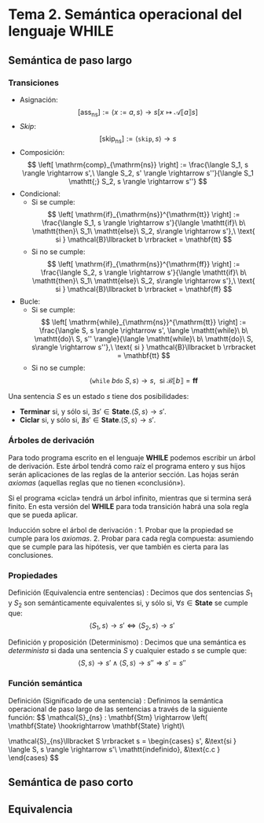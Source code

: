 # Tema 2. Semántica operacional del lenguaje WHILE
## Semántica de paso largo
### Transiciones
- Asignación:
$$
\left[ \mathrm{ass}_{\mathrm{ns}} \right] := \langle x := a, s \rangle
\rightarrow s \left[ x \mapsto \mathcal{A}\llbracket a \rrbracket s \right]
$$
- *Skip*:
$$
\left[ \mathrm{skip}_{\mathrm{ns}} \right] := \langle \mathtt{skip}, s \rangle \rightarrow s 
$$
- Composición:
$$
\left[ \mathrm{comp}_{\mathrm{ns}} \right] := \frac{\langle S_1, s \rangle
\rightarrow s',\ \langle S_2, s' \rangle \rightarrow s''}{\langle S_1 \mathtt{;}
S_2, s \rangle \rightarrow s''}
$$
- Condicional:
    - Si se cumple:
    $$
    \left[ \mathrm{if}_{\mathrm{ns}}^{\mathrm{tt}} \right] := \frac{\langle S_1, s \rangle
    \rightarrow s'}{\langle \mathtt{if}\ b\ \mathtt{then}\ S_1\ \mathtt{else}\ S_2,
    s\rangle \rightarrow s'},\ \text{ si } \mathcal{B}\llbracket b \rrbracket =
    \mathbf{tt}
    $$
    - Si no se cumple:
    $$
    \left[ \mathrm{if}_{\mathrm{ns}}^{\mathrm{ff}} \right] := \frac{\langle S_2, s \rangle
    \rightarrow s'}{\langle \mathtt{if}\ b\ \mathtt{then}\ S_1\ \mathtt{else}\ S_2,
    s\rangle \rightarrow s'},\ \text{ si } \mathcal{B}\llbracket b \rrbracket =
    \mathbf{ff}
    $$
- Bucle:
    - Si se cumple:
    $$
    \left[ \mathrm{while}_{\mathrm{ns}}^{\mathrm{tt}} \right] := \frac{\langle
    S, s \rangle \rightarrow s', \langle \mathtt{while}\ b\ \mathtt{do}\ S, s''
    \rangle}{\langle \mathtt{while}\ b\ \mathtt{do}\ S, s\rangle \rightarrow
    s''},\ \text{ si } \mathcal{B}\llbracket b \rrbracket = \mathbf{tt}
    $$
    - Si no se cumple:
    $$
    \langle \mathtt{while}\ b \mathtt{do}\ S, s \rangle \rightarrow s,\ \text{
    si } \mathcal{B}\llbracket b \rrbracket = \mathbf{ff}
    $$

Una sentencia $S$ es un estado $s$ tiene dos posibilidades:
- **Terminar** si, y sólo si, $\exists s' \in \mathbf{State}. \langle S, s \rangle \rightarrow s'$.
- **Ciclar** si, y sólo si, $\nexists s' \in \mathbf{State}. \langle S, s \rangle \rightarrow s'$.

### Árboles de derivación
Para todo programa escrito en el lenguaje **WHILE** podemos escribir un árbol de
derivación. Este árbol tendrá como raíz el programa entero y sus hijos serán
aplicaciones de las reglas de la anterior sección. Las hojas serán *axiomas*
(aquellas reglas que no tienen «conclusión»).

Si el programa «cicla» tendrá un árbol infinito, mientras que si termina será
finito. En esta versión del **WHILE** para toda transición habrá una sola regla
que se pueda aplicar.

Inducción sobre el árbol de derivación
: 1. Probar que la propiedad se cumple para los *axiomas*.
2. Probar para cada regla compuesta: asumiendo que se cumple para las hipótesis,
   ver que también es cierta para las conclusiones.

### Propiedades
Definición (Equivalencia entre sentencias)
: Decimos que dos sentencias $S_1$ y $S_2$ son semánticamente equivalentes si, y
sólo si, $\forall s \in \mathbf{State}$ se cumple que:
$$
\langle S_1, s \rangle \rightarrow s' \Leftrightarrow \langle S_2, s \rangle
\rightarrow s'
$$

Definición y proposición (Determinismo)
: Decimos que una semántica es *determinista* si dada una sentencia $S$ y
cualquier estado $s$ se cumple que:
$$
\langle S, s \rangle \rightarrow s' \land \langle S, s \rangle \rightarrow s''
\Rightarrow s' = s''
$$

### Función semántica
Definición (Significado de una sentencia)
: Definimos la semántica operacional de paso largo de las sentencias a través de
la siguiente función:
$$
\mathcal{S}_{ns} : \mathbf{Stm} \rightarrow \left( \mathbf{State}
\hookrightarrow \mathbf{State} \right)\\

\mathcal{S}_{ns}\llbracket S \rrbracket s = \begin{cases}
    s', &\text{si } \langle S, s \rangle \rightarrow s'\\
    \mathtt{indefinido}, &\text{c.c } 
\end{cases}
$$

## Semántica de paso corto
## Equivalencia
